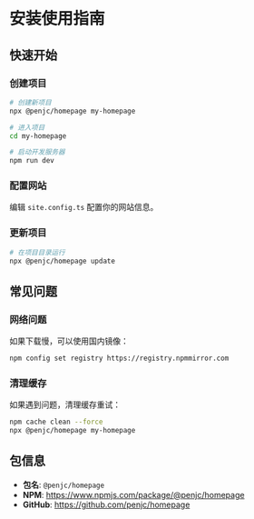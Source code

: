 # 安装使用指南

## 快速开始

### 创建项目

```bash
# 创建新项目
npx @penjc/homepage my-homepage

# 进入项目
cd my-homepage

# 启动开发服务器
npm run dev
```

### 配置网站

编辑 `site.config.ts` 配置你的网站信息。

### 更新项目

```bash
# 在项目目录运行
npx @penjc/homepage update
```

## 常见问题

### 网络问题

如果下载慢，可以使用国内镜像：

```bash
npm config set registry https://registry.npmmirror.com
```

### 清理缓存

如果遇到问题，清理缓存重试：

```bash
npm cache clean --force
npx @penjc/homepage my-homepage
```

## 包信息

- **包名**: `@penjc/homepage`
- **NPM**: https://www.npmjs.com/package/@penjc/homepage
- **GitHub**: https://github.com/penjc/homepage 